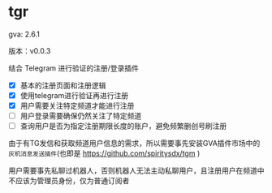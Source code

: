 # tgr

gva: 2.6.1

版本：v0.0.3

结合 Telegram 进行验证的注册/登录插件

- [x] 基本的注册页面和注册逻辑
- [x] 使用telegram进行验证再进行注册
- [x] 用户需要关注特定频道才能进行注册
- [ ] 用户登录需要确保仍然关注了特定频道
- [ ] 查询用户是否为指定注册期限长度的账户，避免频繁删创号刷注册

由于有TG发信和获取频道用户信息的需求，所以需要事先安装GVA插件市场中的```灰机消息发送插件```(也即是 https://github.com/spiritysdx/tgm )

用户需要事先私聊过机器人，否则机器人无法主动私聊用户，且注册用户在频道中不应该为管理员身份，仅为普通订阅者
